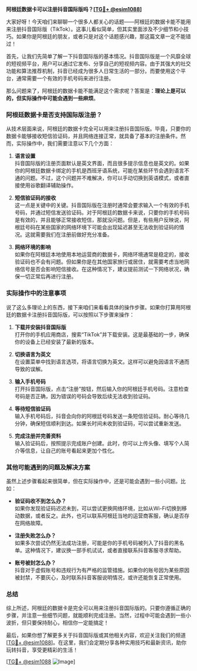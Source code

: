 **阿根廷数据卡可以注册抖音国际版吗？[[TG💪+ @esim1088](https://t.me/s/esim1088)]**

大家好呀！今天咱们来聊聊一个很多人都关心的话题——阿根廷的数据卡能不能用来注册抖音国际版（TikTok）。这事儿看似简单，但其实里面涉及不少细节和小技巧。如果你是阿根廷的朋友，或者只是对这个话题感兴趣，那这篇文章一定不能错过！

首先，让我们先简单了解一下抖音国际版的基本情况。抖音国际版是一个风靡全球的短视频平台，用户可以通过它发布、分享自己的短视频内容。由于其强大的社交功能和算法推荐机制，抖音已经成为很多人日常生活的一部分。而要使用这个平台，通常需要一个有效的手机号码来进行注册。

那么问题来了，阿根廷的数据卡能不能满足这个需求呢？答案是：**理论上是可以的，但实际操作中可能会遇到一些麻烦**。

### 阿根廷数据卡是否支持国际版注册？

从技术层面来说，阿根廷的数据卡完全可以用来注册抖音国际版。毕竟，只要你的数据卡能够接收短信验证码，并且网络连接正常，就具备了基本的注册条件。然而，实际操作中，我们需要注意以下几个方面：

1. **语言设置**  
   抖音国际版的注册页面默认是英文界面，而且很多提示信息也是英文的。如果你的阿根廷数据卡绑定的手机是西班牙语系统，可能在某些环节会遇到语言不通的问题。不过，这个问题并不难解决，你可以手动切换到英语模式，或者直接使用谷歌翻译辅助操作。

2. **短信验证码的接收**  
   这一点是关键中的关键。抖音国际版在注册时通常会要求输入一个有效的手机号码，并通过短信发送验证码。对于阿根廷的数据卡来说，只要你的手机号码是有效的，并且能够正常接收短信，那就没问题。但是，有些用户反映说，阿根廷号码在某些国家的网络环境下可能会出现延迟甚至无法收到验证码的情况。这就需要我们在注册前做好充分准备。

3. **网络环境的影响**  
   如果你在阿根廷本地使用本地运营商的数据卡，网络环境通常是稳定的，接收验证码也不会有问题。但如果你是在其他国家旅行或居住，就需要考虑当地网络信号是否会影响短信接收。在这种情况下，建议提前测试一下网络状况，确保一切正常后再进行注册。

### 实际操作中的注意事项

说了这么多理论上的东西，接下来咱们来看看具体的操作步骤。如果你打算用阿根廷的数据卡注册抖音国际版，可以按照以下步骤来操作：

1. **下载并安装抖音国际版**  
   打开你的手机应用商店，搜索“TikTok”并下载安装。这是最基础的一步，确保你的设备上已经安装了最新的版本。

2. **切换语言为英文**  
   在设置菜单中找到语言选项，将语言切换为英文。这样可以避免因语言不通而导致的误解。

3. **输入手机号码**  
   打开抖音国际版，点击“注册”按钮，然后输入你的阿根廷手机号码。注意检查号码是否正确，因为错误的号码会导致后续无法收到验证码。

4. **等待短信验证码**  
   输入手机号码后，抖音会向你的阿根廷号码发送一条短信验证码。耐心等待几分钟，确保短信顺利到达。如果长时间未收到验证码，可以尝试重新发送。

5. **完成注册并完善资料**  
   输入验证码后，按照提示完成账户创建。此时，你可以上传头像、填写个人简介等信息，让自己的账号看起来更加个性化。

### 其他可能遇到的问题及解决方案

虽然上述步骤看起来很简单，但在实际操作中，还是可能会遇到一些小问题。比如：

- **验证码收不到怎么办？**  
  如果你发现验证码迟迟未到，可以尝试更换网络环境，比如从Wi-Fi切换到移动数据，或者反之。此外，也可以联系阿根廷当地的运营商客服，确认是否存在网络故障。

- **注册失败怎么办？**  
  如果多次尝试仍然无法成功注册，可能是你的手机号码被列入了抖音的黑名单。这种情况下，建议换一部手机试试，或者直接联系抖音客服寻求帮助。

- **账号被封怎么办？**  
  抖音对于虚假账号和违规行为有严格的监管措施。如果你的账号因为某些原因被封禁，不要灰心，及时联系抖音客服说明情况，或许还能恢复正常使用。

### 总结

综上所述，阿根廷的数据卡是完全可以用来注册抖音国际版的。只要你遵循正确的步骤，并注意一些细节问题，就能顺利完成注册。当然，过程中可能会遇到一些小波折，但只要保持耐心，相信你一定能搞定！

最后，如果你想了解更多关于抖音国际版或其他相关内容，欢迎关注我们的频道[[TG💪+ @esim1088](https://t.me/s/esim1088)]。在这里，我们会定期分享各种实用技巧和最新资讯，助你玩转抖音，享受更精彩的生活！

[[TG💪+ @esim1088](https://t.me/s/esim1088) ![Image](https://i.postimg.cc/4NQfJmqS/Snipaste-2025-05-13-00-14-12.png)]